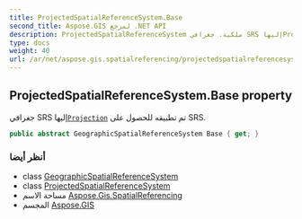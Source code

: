 ```yaml
---
title: ProjectedSpatialReferenceSystem.Base
second_title: Aspose.GIS لمرجع .NET API
description: ProjectedSpatialReferenceSystem ملكية. جغرافي SRS إليهاProjection تم تطبيقه للحصول على SRS.
type: docs
weight: 40
url: /ar/net/aspose.gis.spatialreferencing/projectedspatialreferencesystem/base/
---
```

## ProjectedSpatialReferenceSystem.Base property

جغرافي SRS إليها[`Projection`](../projection/) تم تطبيقه للحصول على SRS.

```csharp
public abstract GeographicSpatialReferenceSystem Base { get; }
```

### أنظر أيضا

* class [GeographicSpatialReferenceSystem](../../geographicspatialreferencesystem/)
* class [ProjectedSpatialReferenceSystem](../)
* مساحة الاسم [Aspose.Gis.SpatialReferencing](../../projectedspatialreferencesystem/)
* المجسم [Aspose.GIS](../../../)


